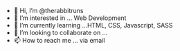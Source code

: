 - 👋 Hi, I’m @therabbitruns
- 👀 I’m interested in ... Web Development 
- 🌱 I’m currently learning ...HTML, CSS, Javascript, SASS
- 💞️ I’m looking to collaborate on ...
- 📫 How to reach me ... via email

<!---
therabbitruns/therabbitruns is a ✨ special ✨ repository because its `README.md` (this file) appears on your GitHub profile.
You can click the Preview link to take a look at your changes.
--->
